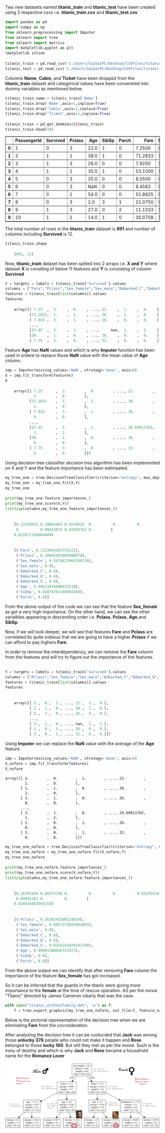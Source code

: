 
Two new datasets named **titanic_train** and **titanic_test** have been created using 2 respective csvs i.e. **titanic_train.csv** and **titanic_test.csv**


```python
import pandas as pd
import numpy as np
from sklearn.preprocessing import Imputer
from sklearn import tree
from sklearn import metrics
import matplotlib.pyplot as plt
%matplotlib inline

titanic_train = pd.read_csv('C:/Users/SaikatPC/Desktop/CSVFiles/titanic_train.csv')
titanic_test = pd.read_csv('C:/Users/SaikatPC/Desktop/CSVFiles/titanic_test.csv')
```

Columns **Name**, **Cabin**, and **Ticket** have been dropped from the **titanic_train** dataset and categorical values have been convereted into dummy variables as mentioned below.

```python
titanic_train_name = titanic_train['Name']
titanic_train.drop('Name',axis=1,inplace=True)
titanic_train.drop('Cabin',axis=1,inplace=True)
titanic_train.drop('Ticket',axis=1,inplace=True)

titanic_train = pd.get_dummies(titanic_train)
titanic_train.head(10)
```

<table border="1" class="dataframe">
  <thead>
    <tr style="text-align: right;">
      <th></th>
      <th>PassengerId</th>
      <th>Survived</th>
      <th>Pclass</th>
      <th>Age</th>
      <th>SibSp</th>
      <th>Parch</th>
      <th>Fare</th>
      <th>Sex_female</th>
      <th>Sex_male</th>
      <th>Embarked_C</th>
      <th>Embarked_Q</th>
      <th>Embarked_S</th>
    </tr>
  </thead>
  <tbody>
    <tr>
      <th>0</th>
      <td>1</td>
      <td>0</td>
      <td>3</td>
      <td>22.0</td>
      <td>1</td>
      <td>0</td>
      <td>7.2500</td>
      <td>0</td>
      <td>1</td>
      <td>0</td>
      <td>0</td>
      <td>1</td>
    </tr>
    <tr>
      <th>1</th>
      <td>2</td>
      <td>1</td>
      <td>1</td>
      <td>38.0</td>
      <td>1</td>
      <td>0</td>
      <td>71.2833</td>
      <td>1</td>
      <td>0</td>
      <td>1</td>
      <td>0</td>
      <td>0</td>
    </tr>
    <tr>
      <th>2</th>
      <td>3</td>
      <td>1</td>
      <td>3</td>
      <td>26.0</td>
      <td>0</td>
      <td>0</td>
      <td>7.9250</td>
      <td>1</td>
      <td>0</td>
      <td>0</td>
      <td>0</td>
      <td>1</td>
    </tr>
    <tr>
      <th>3</th>
      <td>4</td>
      <td>1</td>
      <td>1</td>
      <td>35.0</td>
      <td>1</td>
      <td>0</td>
      <td>53.1000</td>
      <td>1</td>
      <td>0</td>
      <td>0</td>
      <td>0</td>
      <td>1</td>
    </tr>
    <tr>
      <th>4</th>
      <td>5</td>
      <td>0</td>
      <td>3</td>
      <td>35.0</td>
      <td>0</td>
      <td>0</td>
      <td>8.0500</td>
      <td>0</td>
      <td>1</td>
      <td>0</td>
      <td>0</td>
      <td>1</td>
    </tr>
    <tr>
      <th>5</th>
      <td>6</td>
      <td>0</td>
      <td>3</td>
      <td>NaN</td>
      <td>0</td>
      <td>0</td>
      <td>8.4583</td>
      <td>0</td>
      <td>1</td>
      <td>0</td>
      <td>1</td>
      <td>0</td>
    </tr>
    <tr>
      <th>6</th>
      <td>7</td>
      <td>0</td>
      <td>1</td>
      <td>54.0</td>
      <td>0</td>
      <td>0</td>
      <td>51.8625</td>
      <td>0</td>
      <td>1</td>
      <td>0</td>
      <td>0</td>
      <td>1</td>
    </tr>
    <tr>
      <th>7</th>
      <td>8</td>
      <td>0</td>
      <td>3</td>
      <td>2.0</td>
      <td>3</td>
      <td>1</td>
      <td>21.0750</td>
      <td>0</td>
      <td>1</td>
      <td>0</td>
      <td>0</td>
      <td>1</td>
    </tr>
    <tr>
      <th>8</th>
      <td>9</td>
      <td>1</td>
      <td>3</td>
      <td>27.0</td>
      <td>0</td>
      <td>2</td>
      <td>11.1333</td>
      <td>1</td>
      <td>0</td>
      <td>0</td>
      <td>0</td>
      <td>1</td>
    </tr>
    <tr>
      <th>9</th>
      <td>10</td>
      <td>1</td>
      <td>2</td>
      <td>14.0</td>
      <td>1</td>
      <td>0</td>
      <td>30.0708</td>
      <td>1</td>
      <td>0</td>
      <td>1</td>
      <td>0</td>
      <td>0</td>
    </tr>
  </tbody>
</table>
</div>


The total number of rows in the **titanic_train** dataset is **891** and number of columns including **Survived** is 12.

```python
titanic_train.shape

    (891, 12)
```

Now, **titanic_train** dataset has been splited into 2 arrays i.e. **X and Y** where dataset **X** is consiting of below 11 features and **Y** is consisting of column **Survived**

```python
Y = targets = labels = titanic_train['Survived'].values
columns = ["Fare","Pclass","Sex_female","Sex_male","Embarked_C","Embarked_Q","Embarked_S", "Age", "SibSp", "Parch"]
features = titanic_train[list(columns)].values
features

    array([[ 7.25  ,  3.    ,  0.    , ..., 22.    ,  1.    ,  0.    ],
           [71.2833,  1.    ,  1.    , ..., 38.    ,  1.    ,  0.    ],
           [ 7.925 ,  3.    ,  1.    , ..., 26.    ,  0.    ,  0.    ],
           ...,
           [23.45  ,  3.    ,  1.    , ...,     nan,  1.    ,  2.    ],
           [30.    ,  1.    ,  0.    , ..., 26.    ,  0.    ,  0.    ],
           [ 7.75  ,  3.    ,  0.    , ..., 32.    ,  0.    ,  0.    ]])

```
Feature **Age** has **NaN** values and which is why **Imputer** function has been used in ordere to replace those **NaN** value with the mean value of **Age** column.

```python
imp = Imputer(missing_values='NaN', strategy='mean', axis=0)
X = imp.fit_transform(features)
X

    array([[ 7.25      ,  3.        ,  0.        , ..., 22.        ,
             1.        ,  0.        ],
           [71.2833    ,  1.        ,  1.        , ..., 38.        ,
             1.        ,  0.        ],
           [ 7.925     ,  3.        ,  1.        , ..., 26.        ,
             0.        ,  0.        ],
           ...,
           [23.45      ,  3.        ,  1.        , ..., 29.69911765,
             1.        ,  2.        ],
           [30.        ,  1.        ,  0.        , ..., 26.        ,
             0.        ,  0.        ],
           [ 7.75      ,  3.        ,  0.        , ..., 32.        ,
             0.        ,  0.        ]])
```
Using decision tree claissifier *decision tree* algorithm has been implemented on X and Y and the feature importance has been estimaated.

```python
my_tree_one = tree.DecisionTreeClassifier(criterion="entropy", max_depth=3)
my_tree_one = my_tree_one.fit(X,Y)
my_tree_one

print(my_tree_one.feature_importances_)
print(my_tree_one.score(X,Y))
list(zip(columns,my_tree_one.feature_importances_))


    [0.12330431 0.18665493 0.5670424  0.         0.         0.
     0.         0.09423074 0.02876762 0.        ]
    0.8226711560044894
    

    [('Fare', 0.1233043102754121),
     ('Pclass', 0.18665492885980678),
     ('Sex_female', 0.5670423964748134),
     ('Sex_male', 0.0),
     ('Embarked_C', 0.0),
     ('Embarked_Q', 0.0),
     ('Embarked_S', 0.0),
     ('Age', 0.09423074090932518),
     ('SibSp', 0.02876762348064268),
     ('Parch', 0.0)]
```
From the above output of the code we can see that the feature **Sex_female** as got a very high importance. On the other hand, we can see the other varialbles appearing in descending order i.e. **Pclass**, **Pclass**, **Age**,and **SibSp**. 

Now, if we will look deeper, we will see that features **Fare** and **Pclass** are correlated.Its quite ovbious that we are going to have a higher **Pclass** if we can afford to pay highers **Fare**.

In order to remove the interdependency, we can remove the **Fare** column from the features and will try to figure out the importance of the features.  

```python

Y = targets = labels = titanic_train['Survived'].values
columns = ["Pclass","Sex_female","Sex_male","Embarked_C","Embarked_Q","Embarked_S", "Age", "SibSp", "Parch"]
features = titanic_train[list(columns)].values
features


    array([[ 3.,  0.,  1., ..., 22.,  1.,  0.],
           [ 1.,  1.,  0., ..., 38.,  1.,  0.],
           [ 3.,  1.,  0., ..., 26.,  0.,  0.],
           ...,
           [ 3.,  1.,  0., ..., nan,  1.,  2.],
           [ 1.,  0.,  1., ..., 26.,  0.,  0.],
           [ 3.,  0.,  1., ..., 32.,  0.,  0.]])

```

Using **Imputer** we can replace the **NaN** value with the average of the **Age** feature.

```python
imp = Imputer(missing_values='NaN', strategy='mean', axis=0)
X_nofare = imp.fit_transform(features)
X_nofare
```


    array([[ 3.        ,  0.        ,  1.        , ..., 22.        ,
             1.        ,  0.        ],
           [ 1.        ,  1.        ,  0.        , ..., 38.        ,
             1.        ,  0.        ],
           [ 3.        ,  1.        ,  0.        , ..., 26.        ,
             0.        ,  0.        ],
           ...,
           [ 3.        ,  1.        ,  0.        , ..., 29.69911765,
             1.        ,  2.        ],
           [ 1.        ,  0.        ,  1.        , ..., 26.        ,
             0.        ,  0.        ],
           [ 3.        ,  0.        ,  1.        , ..., 32.        ,
             0.        ,  0.        ]])


```python
my_tree_one_nofare = tree.DecisionTreeClassifier(criterion="entropy", max_depth=3)
my_tree_one_nofare = my_tree_one_nofare.fit(X_nofare,Y)
my_tree_one_nofare

print(my_tree_one_nofare.feature_importances_)
print(my_tree_one_nofare.score(X_nofare,Y))
list(zip(columns,my_tree_one_nofare.feature_importances_))


    [0.26392436 0.60373749 0.         0.         0.         0.03242434
     0.09991381 0.         0.        ]
    0.8204264870931538
    

    [('Pclass', 0.2639243580124819),
     ('Sex_female', 0.6037374925961083),
     ('Sex_male', 0.0),
     ('Embarked_C', 0.0),
     ('Embarked_Q', 0.0),
     ('Embarked_S', 0.0324243429241766),
     ('Age', 0.09991380646723327),
     ('SibSp', 0.0),
     ('Parch', 0.0)]

```

From the above output we can identify that after removing **Fare** column the importance of the feature **Sex_female** has got increased. 

So it can be inferred that the guards in the titanic were giving more importance to the **female** at the time of rescue operation. AS per the movie "Titanic" directed by James Cameron clearly that was the case.   

```python
with open("titanic_withoutfamily.dot", 'w') as f:
    f = tree.export_graphviz(my_tree_one_nofare, out_file=f, feature_names=columns)
```

Below is the pictorial representation of the decision tree when we are eliminating **Fare** from the cocnsideration. 

After analyzing the decision tree it can be conlucded that **Jack** was among those **unlucky 378** people who could not make it happen and **Rose** belonged to those **lucky 160**. But still they met as per the movie. Such is the irony of destiny and which is why **Jack** and **Rose** became a household name for the **Romance Lover**

![png](output_01.png)
